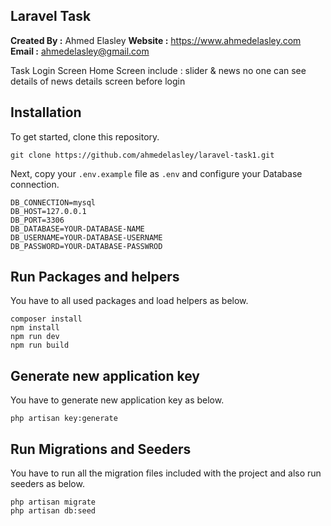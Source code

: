 ## Laravel Task

**Created By :** Ahmed Elasley
**Website :** https://www.ahmedelasley.com
**Email :** ahmedelasley@gmail.com

Task 
Login Screen
Home Screen include : slider & news
no one can see details of news details screen before login
## Installation

To get started, clone this repository.

```
git clone https://github.com/ahmedelasley/laravel-task1.git
```

Next, copy your `.env.example` file as `.env` and configure your Database connection.

```
DB_CONNECTION=mysql
DB_HOST=127.0.0.1
DB_PORT=3306
DB_DATABASE=YOUR-DATABASE-NAME
DB_USERNAME=YOUR-DATABASE-USERNAME
DB_PASSWORD=YOUR-DATABASE-PASSWROD
```

## Run Packages and helpers

You have to all used packages and load helpers as below.

```
composer install
npm install
npm run dev
npm run build
```

## Generate new application key

You have to generate new application key as below.

```
php artisan key:generate
```

## Run Migrations and Seeders

You have to run all the migration files included with the project and also run seeders as below.

```
php artisan migrate
php artisan db:seed
```
